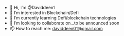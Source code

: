 - 👋 Hi, I’m @Daviddeen1
- 👀 I’m interested in Blockchain/Defi
- 🌱 I’m currently learning Defi/blockchain technologies
- 💞️ I’m looking to collaborate on...to be announced soon
- 📫 How to reach me: daviddeen01@gmail.com

<!---
Daviddeen1/Daviddeen1 is a ✨ special ✨ repository because its `README.md` (this file) appears on your GitHub profile.
You can click the Preview link to take a look at your changes.
--->
